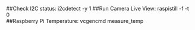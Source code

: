 ##Check I2C status:
    i2cdetect -y 1
##Run Camera Live View:
    raspistill -f -t 0    
##Raspberry Pi Temperature:
    vcgencmd measure_temp